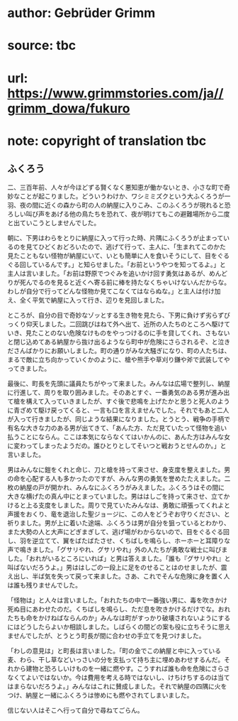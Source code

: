 # author: Gebrüder Grimm
# source: tbc
# url: https://www.grimmstories.com/ja//grimm_dowa/fukuro
# note: copyright of translation tbc

## ふくろう 

二、三百年前、人々が今ほどずる賢くなく悪知恵が働かないとき、小さな町で奇妙なことが起こりました。どういうわけか、ワシミミズクという大ふくろうが一羽、夜の間に近くの森から町の人の納屋に入りこみ、このふくろうが現れると恐ろしい叫び声をあげる他の鳥たちを恐れて、夜が明けてもこの避難場所から二度と出ていこうとしませんでした。

朝に、下男はわらをとりに納屋に入って行った時、片隅にふくろうが止まっているのを見てひどくおどろいたので、逃げて行って、主人に、「生まれてこのかた見たこともない怪物が納屋にいて、いとも簡単に人を食いそうにして、目をぐるぐる回しているんです。」と知らせました。「お前というやつを知ってるよ。」と主人は言いました。「お前は野原でつぐみを追いかけ回す勇気はあるが、めんどりが死んでるのを見ると近くへ寄る前に棒を持たなくちゃいけないんだからな。わしが自分で行ってどんな怪物か見てこなくてはならぬな。」と主人は付け加え、全く平気で納屋に入って行き、辺りを見回しました。

ところが、自分の目で奇妙なゾッとする生き物を見たら、下男に負けず劣らずびっくり仰天しました。二回跳びはねて外へ出て、近所の人たちのところへ駆けていき、見たことのない危険なけものをやっつけるのに手を貸してくれ、さもないと閉じ込めてある納屋から抜け出るようなら町中が危険にさらされるぞ、と泣きださんばかりにお願いしました。町の通りがみな大騒ぎになり、町の人たちは、まるで敵に立ち向かっていくかのように、槍や熊手や草刈り鎌や斧で武装してやってきました。

最後に、町長を先頭に議員たちがやって来ました。みんなは広場で整列し、納屋に行進して、周りを取り囲みました。そのあとすぐ、一番勇気のある男が進み出て槍を構えて入っていきましたが、すぐ後で悲鳴を上げたかと思うと死人のように青ざめて駆け戻ってくると、一言も口を言えませんでした。それでもあと二人が入って行きましたが、同じような結果になりました。とうとう、戦争の手柄で有名な大きな力のある男が出てきて、「あんた方、ただ見ていたって怪物を追い払うことにならん。ここは本気にならなくてはいかんのに、あんた方はみんな女に変わってしまったようだの。誰ひとりとしてそいつと戦おうとせんのか。」と言いました。

男はみんなに鎧をくれと命じ、刀と槍を持って来させ、身支度を整えました。男の命を心配する人も多かったのですが、みんな男の勇気を誉めたたえました。二枚の納屋の戸が開かれ、みんなにふくろうがみえました。ふくろうはその間に大きな横げたの真ん中にとまっていました。男ははしごを持って来させ、立てかけると上る支度をしました。周りで見ていたみんなは、勇敢に頑張ってくれよと声援をおくり、竜を退治した聖ジョージに、この人をどうぞお守りください、と祈りました。男が上に着いた途端、ふくろうは男が自分を狙っているとわかり、また大勢の人と大声にどぎまぎして、逃げ場がわからないので、目をぐるぐる回し、羽を逆立てて、翼をばたばたさせ、くちばしを鳴らし、ホーホーと耳障りな声で鳴きました。「グサリやれ、グサリやれ」外の人たちが勇敢な戦士に叫びました。「おれがいるところにいれば」と男は答えました。「誰も『グサリやれ』と叫ばないだろうよ。」男ははしごの一段上に足をのせることはのせましたが、震え出し、半ば気を失って戻って来ました。さあ、これでそんな危険に身を置く人は誰も残りませんでした。

「怪物は」と人々は言いました。「おれたちの中で一番強い男に、毒を吹きかけ死ぬ目にあわせたのだ。くちばしを鳴らし、ただ息を吹きかけるだけでな。おれたちも命をかけねばならんのか」みんなは町がすっかり破壊されないようにするにはどうしたらよいか相談しました。しばらくの間どの案も役に立ちそうに思えませんでしたが、とうとう町長が間に合わせの手立てを見つけました。

「わしの意見は」と町長は言いました。「町の金でこの納屋と中に入っている麦、わら、干し草などいっさいの分を支払って持ち主に埋めあわせするんだ。それから建物と恐ろしいけものを一緒に燃やす。こうすれば誰も命を危険にさらさなくてよいではないか。今は費用を考える時ではないし、けちけちするのは当てはまらないだろうよ。」みんなはこれに賛成しました。それで納屋の四隅に火をつけ、納屋と一緒にふくろうは惨めにも燃やされてしまいました。

信じない人はそこへ行って自分で尋ねてごらん。
